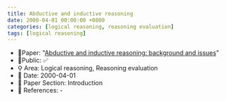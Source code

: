 ```yaml
---
title: Abductive and inductive reasoning
date: 2000-04-01 00:00:00 +0800
categories: [logical reasoning, reasoning evaluation]
tags: [logical reasoning]
---
```


- 📙Paper: "[Abductive and inductive reasoning: background and issues](https://www.semanticscholar.org/paper/Abductive-and-inductive-reasoning%3A-background-and-Flach-Kakas/146f4aa614a0478b31f5e31dac067ca25a428e0d)"
- 🔑Public: ✅
- ⚲ Area: Logical reasoning, Reasoning evaluation
- 📅 Date: 2000-04-01
- 🔎 Paper Section: Introduction
- 📝 References: -
